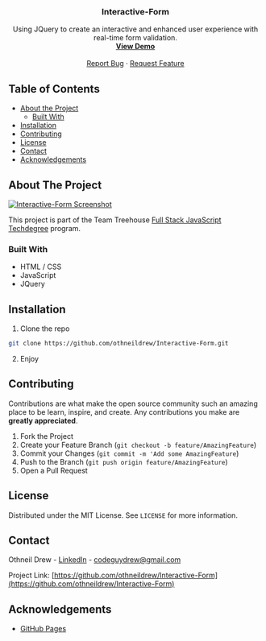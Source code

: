 <!-- PROJECT LOGO -->
<br />
<p align="center">

  <h3 align="center">Interactive-Form</h3>

  <p align="center">
    Using JQuery to create an interactive and enhanced user experience with real-time form validation.
    <br />
    <a href="https://www.othneildrew.com/Interactive-Form"><strong>View Demo</strong></a>
    <br />
    <br />
    <a href="https://github.com/othneildrew/Interactive-Form/issues">Report Bug</a>
    ·
    <a href="https://github.com/othneildrew/Interactive-Form/issues">Request Feature</a>
  </p>
</p>



<!-- TABLE OF CONTENTS -->
## Table of Contents

* [About the Project](#about-the-project)
  * [Built With](#built-with)
* [Installation](#installation)
* [Contributing](#contributing)
* [License](#license)
* [Contact](#contact)
* [Acknowledgements](#acknowledgements)



<!-- ABOUT THE PROJECT -->
## About The Project

[![Interactive-Form Screenshot][product-screenshot]](https://www.othneildrew.com/Interactive-Form)

This project is part of the Team Treehouse [Full Stack JavaScript Techdegree](https://join.teamtreehouse.com/techdegree) program.

### Built With

* HTML / CSS
* JavaScript
* JQuery



<!-- INSTALLATION -->
## Installation

1. Clone the repo
```sh
git clone https://github.com/othneildrew/Interactive-Form.git
```
2. Enjoy



<!-- CONTRIBUTING -->
## Contributing

Contributions are what make the open source community such an amazing place to be learn, inspire, and create. Any contributions you make are **greatly appreciated**.

1. Fork the Project
2. Create your Feature Branch (`git checkout -b feature/AmazingFeature`)
3. Commit your Changes (`git commit -m 'Add some AmazingFeature`)
4. Push to the Branch (`git push origin feature/AmazingFeature`)
5. Open a Pull Request



<!-- LICENSE -->
## License

Distributed under the MIT License. See `LICENSE` for more information.



<!-- CONTACT -->
## Contact

Othneil Drew - [LinkedIn](https://linkedin.com/in/othneildrew) - codeguydrew@gmail.com

Project Link: [https://github.com/othneildrew/Interactive-Form](https://github.com/othneildrew/Interactive-Form)



<!-- ACKNOWLEDGEMENTS -->
## Acknowledgements
* [GitHub Pages](https://pages.github.com)



<!-- MARKDOWN LINKS & IMAGES -->
[product-screenshot]: https://www.othneildrew.com/images/projects/interactive-form.jpg
